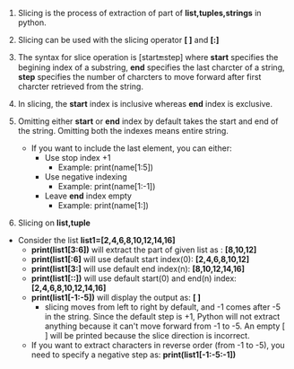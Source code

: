 1. Slicing is the process of extraction of part of **list,tuples,strings** in python.
2. Slicing can be used with the slicing operator **[ ]** and **[:]**
3. The syntax for slice operation is [start:end:step] where **start** specifies the begining index of a substring, **end** specifies the last charcter of a string, **step** specifies the number of charcters to move forward after first charcter retrieved from the string.
4. In slicing, the **start** index is inclusive whereas **end** index is exclusive.
5. Omitting either **start** or **end** index by default takes the start and end of the string. Omitting both the indexes means entire string.
   - If you want to include the last element, you can either:
     - Use stop index +1
       - Example: print(name[1:5])
     - Use negative indexing
       - Example: print(name[1:-1])
     - Leave **end** index empty
       - Example: print(name[1:])
         
6. Slicing on **list,tuple**
  - Consider the list  **list1=[2,4,6,8,10,12,14,16]**
     - **print(list1[3:6])** will extract the part of given list as : **[8,10,12]**
     - **print(list1[:6]** will use default start index(0): **[2,4,6,8,10,12]**
     - **print(list1[3:]** will use default end index(n): **[8,10,12,14,16]**
     - **print(list1[::])** will use default start(0) and end(n) index: **[2,4,6,8,10,12,14,16]**
     - **print(list1[-1:-5])** will display the output as: **[ ]**
       - slicing moves from left to right by default, and -1 comes after -5 in the string. Since the default step is +1, Python will not extract anything because it can't move forward from -1 to -5. An empty [ ] will be printed because the slice direction is incorrect.
     - If you want to extract characters in reverse order (from -1 to -5), you need to specify a negative step as: **print(list1[-1:-5:-1])**

